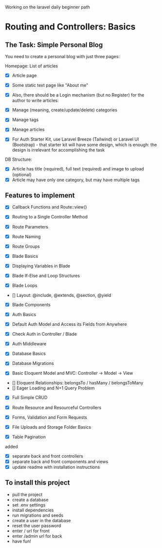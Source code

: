 Working on the laravel daily beginner path

# Routing and Controllers: Basics

## The Task: Simple Personal Blog

You need to create a personal blog with just three pages:

Homepage: List of articles

- [x] Article page
- [x] Some static text page like "About me"
- [x] Also, there should be a Login mechanism (but no Register) for the author to write articles:

- [x] Manage (meaning, create/update/delete) categories
- [x] Manage tags
- [x] Manage articles
- [x] For Auth Starter Kit, use Laravel Breeze (Tailwind) or Laravel UI (Bootstrap) - that starter kit will have some
  design, which is enough: the design is irrelevant for accomplishing the task

DB Structure:

- [x] Article has title (required), full text (required) and image to upload (optional)
- [x] Article may have only one category, but may have multiple tags

## Features to implement

- [x] Callback Functions and Route::view()
- [x] Routing to a Single Controller Method
- [x] Route Parameters
- [x] Route Naming
- [x] Route Groups
- [x] Blade Basics

- [x] Displaying Variables in Blade
- [x] Blade If-Else and Loop Structures
- [x] Blade Loops
- [] Layout: @include, @extends, @section, @yield
- [x] Blade Components
- [x] Auth Basics

- [x] Default Auth Model and Access its Fields from Anywhere
- [x] Check Auth in Controller / Blade
- [x] Auth Middleware
- [x] Database Basics

- [x] Database Migrations
- [x] Basic Eloquent Model and MVC: Controller -> Model -> View
- [] Eloquent Relationships: belongsTo / hasMany / belongsToMany
- [] Eager Loading and N+1 Query Problem
- [x] Full Simple CRUD

- [x] Route Resource and Resourceful Controllers
- [x] Forms, Validation and Form Requests
- [x] File Uploads and Storage Folder Basics
- [x] Table Pagination

added

- [x] separate back and front controllers
- [x] separate back and front components and views
- [x] update readme with installation instructions

## To install this project

- pull the project
- create a database
- set .env settings
- install dependencies
- run migrations and seeds
- create a user in the database
- reset the user password
- enter / url for front
- enter /admin url for back
- have fun!
